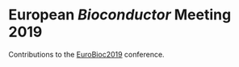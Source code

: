 # European *Bioconductor* Meeting 2019

Contributions to the [EuroBioc2019](http://eurobioc2019.bioconductor.org/index)
conference.
